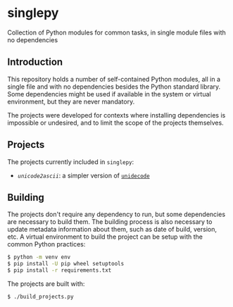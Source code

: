 # singlepy

Collection of Python modules for common tasks, in single module files with no dependencies

## Introduction

This repository holds a number of self-contained Python modules, all in a single file and
with no dependencies besides the Python standard library. Some dependencies might be
used if available in the system or virtual environment, but they are never mandatory.

The projects were developed for contexts where installing dependencies is impossible
or undesired, and to limit the scope of the projects themselves.

## Projects

The projects currently included in `singlepy`:

  - *`unicode2ascii`*: a simpler version of [`unidecode`](https://pypi.org/project/Unidecode/)

## Building

The projects don't require any dependency to run, but some dependencies are necessary to
build them. The building process is also necessary to update metadata information about
them, such as date of build, version, etc. A virtual environment to build the
project can be setup with the common Python practices:

```bash
$ python -m venv env
$ pip install -U pip wheel setuptools
$ pip install -r requirements.txt
```

The projects are built with:

```bash
$ ./build_projects.py
```